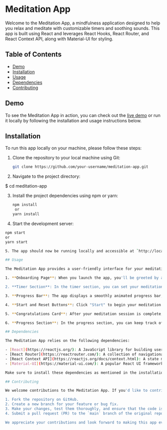 # Meditation App

Welcome to the Meditation App, a mindfulness application designed to help you relax and meditate with customizable timers and soothing sounds. This app is built using React and leverages React Hooks, React Router, and React Context API, along with Material-UI for styling.

## Table of Contents

- [Demo](#demo)
- [Installation](#installation)
- [Usage](#usage)
- [Dependencies](#dependencies)
- [Contributing](#contributing)

## Demo

To see the Meditation App in action, you can check out the [live demo](https://gabrilp.github.io/meditation-app/) or run it locally by following the installation and usage instructions below.

## Installation

To run this app locally on your machine, please follow these steps:

1. Clone the repository to your local machine using Git:

   ```bash
   git clone https://github.com/your-username/meditation-app.git

2. Navigate to the project directory:

$ cd meditation-app


3. Install the project dependencies using npm or yarn:

   ```bash
   npm install
    or
   yarn install

5. Start the development server:
  
```bash
npm start
or
yarn start

5. The app should now be running locally and accessible at `http://localhost:3000`.

## Usage

The Meditation App provides a user-friendly interface for your meditation practice:

1. **Onboarding Page**: When you launch the app, you'll be greeted by an onboarding page. Click "Start Meditation" to proceed.

2. **Timer Section**: In the timer section, you can set your meditation session's duration by specifying the minutes and seconds. You can also choose between two soothing sounds: a morning audio or a rain audio.

3. **Progress Bar**: The app displays a smoothly animated progress bar, visually indicating the remaining time in your session.

4. **Start and Reset Buttons**: Click "Start" to begin your meditation session with synchronized audio. If you wish to cancel or restart the session, you can click "Reset."

5. **Congratulations Card**: After your meditation session is complete, a congratulatory card will appear, suggesting you move on to the "Progress Section."

6. **Progress Section**: In the progress section, you can keep track of your previous meditation sessions. This section provides data such as the date, time, and duration of your sessions.

## Dependencies

The Meditation App relies on the following dependencies:

- [React](https://reactjs.org/): A JavaScript library for building user interfaces.
- [React Router](https://reactrouter.com/): A collection of navigational components for React applications.
- [React Context API](https://reactjs.org/docs/context.html): A state management solution for React applications.
- [Material-UI](https://material-ui.com/): A popular React UI framework for creating beautiful and responsive user interfaces.

Make sure to install these dependencies as mentioned in the installation section to run the app successfully.

## Contributing

We welcome contributions to the Meditation App. If you'd like to contribute to this project, please follow these steps:

1. Fork the repository on GitHub.
2. Create a new branch for your feature or bug fix.
3. Make your changes, test them thoroughly, and ensure that the code is clean and well-documented.
4. Submit a pull request (PR) to the `main` branch of the original repository.

We appreciate your contributions and look forward to making this app even better together!
